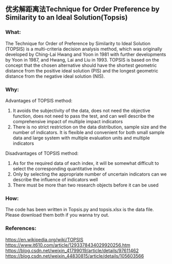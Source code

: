 ## 优劣解距离法Technique for Order Preference by Similarity to an Ideal Solution(Topsis)

### What:
The Technique for Order of Preference by Similarity to Ideal Solution (TOPSIS) is a multi-criteria decision analysis method, which was originally developed by Ching-Lai Hwang and Yoon in 1981 with further developments by Yoon in 1987, and Hwang, Lai and Liu in 1993. TOPSIS is based on the concept that the chosen alternative should have the shortest geometric distance from the positive ideal solution (PIS) and the longest geometric distance from the negative ideal solution (NIS).

### Why:
Advantages of TOPSIS method:<br/>
1. It avoids the subjectivity of the data, does not need the objective function, does not need to pass the test, and can well describe the comprehensive impact of multiple impact indicators<br/>
2. There is no strict restriction on the data distribution, sample size and the number of indicators. It is flexible and convenient for both small sample data and large system with multiple evaluation units and multiple indicators<br/>

Disadvantages of TOPSIS method:<br/>
1. As for the required data of each index, it will be somewhat difficult to select the corresponding quantitative index<br/>
2. Only by selecting the appropriate number of uncertain indicators can we describe the influence of indicators well<br/>
3. There must be more than two research objects before it can be used<br/>

### How:
The code has been written in Topsis.py and topsis.xlsx is the data file. Please download them both if you wanna try out.<br/>

### References:<br/>
https://en.wikipedia.org/wiki/TOPSIS<br/>
https://www.it610.com/article/1293378434029920256.htm<br/>
https://blog.csdn.net/weixin_41799019/article/details/97611462<br/>
https://blog.csdn.net/weixin_44830815/article/details/105603566<br/>
